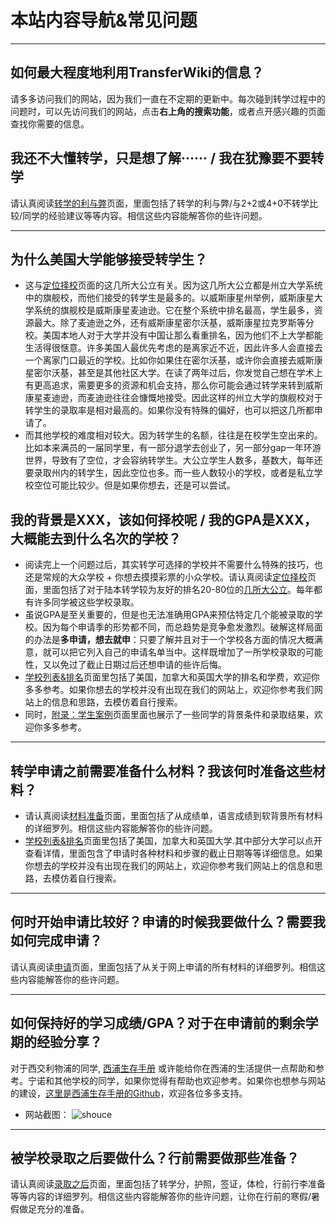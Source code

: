 # 本站内容导航&常见问题

***

## 如何最大程度地利用TransferWiki的信息？

请多多访问我们的网站，因为我们一直在不定期的更新中。每次碰到转学过程中的问题时，可以先访问我们的网站，点击**右上角的搜索功能**，或者点开感兴趣的页面查找你需要的信息。

## 我还不大懂转学，只是想了解······ / 我在犹豫要不要转学

请认真阅读[转学的利与弊](/think)页面，里面包括了转学的利与弊/与2+2或4+0不转学比较/同学的经验建议等等内容。相信这些内容能解答你的些许问题。

***

## 为什么美国大学能够接受转学生？

- 这与[定位择校](/school)页面的这几所大公立有关。因为这几所大公立都是州立大学系统中的旗舰校，而他们接受的转学生是最多的。以威斯康星州举例，威斯康星大学系统的旗舰校是威斯康星麦迪逊。它在整个系统中排名最高，学生最多，资源最大。除了麦迪逊之外，还有威斯康星密尔沃基，威斯康星拉克罗斯等分校。美国本地人对于大学并没有中国让那么看重排名，因为他们不上大学都能生活得很惬意。许多美国人最优先考虑的是离家近不近，因此许多人会直接去一个离家门口最近的学校。比如你如果住在密尔沃基，或许你会直接去威斯康星密尔沃基，甚至是其他社区大学。在读了两年过后，你发觉自己想在学术上有更高追求，需要更多的资源和机会支持，那么你可能会通过转学来转到威斯康星麦迪逊，而麦迪逊往往会慷慨地接受。因此这样的州立大学的旗舰校对于转学生的录取率是相对最高的。如果你没有特殊的偏好，也可以把这几所都申请了。
- 而其他学校的难度相对较大。因为转学生的名额，往往是在校学生空出来的。比如本来满员的一届同学里，有一部分退学去创业了，另一部分gap一年环游世界，导致有了空位，才会容纳转学生。大公立学生人数多，基数大，每年还要录取州内的转学生，因此空位也多。而一些人数较小的学校，或者是私立学校空位可能比较少。但是如果你想去，还是可以尝试。

## 我的背景是XXX，该如何择校呢 / 我的GPA是XXX，大概能去到什么名次的学校？

- 阅读完上一个问题过后，其实转学可选择的学校并不需要什么特殊的技巧，也还是常规的大众学校 + 你想去摸摸彩票的小众学校。请认真阅读[定位择校](/school)页面，里面包括了对于陆本转学较为友好的排名20-80位的[几所大公立](/school)。每年都有许多同学被这些学校录取。
- 虽说GPA是至关重要的，但是也无法准确用GPA来预估特定几个能被录取的学校。因为每个申请季的形势都不同，而总趋势是竞争愈发激烈。破解这样局面的办法是**多申请，想去就申**：只要了解并且对于一个学校各方面的情况大概满意，就可以把它列入自己的申请名单当中。这样既增加了一所学校录取的可能性，又以免过了截止日期过后还想申请的些许后悔。
- [学校列表&排名](/school_list)页面里包括了美国，加拿大和英国大学的排名和学费，欢迎你多多参考。如果你想去的学校并没有出现在我们的网站上，欢迎你参考我们网站上的信息和思路，去模仿着自行搜索。
- 同时，[附录：学生案例](/bgs)页面里面也展示了一些同学的背景条件和录取结果，欢迎你多多参考。

***

## 转学申请之前需要准备什么材料？我该何时准备这些材料？

- 请认真阅读[材料准备](/material)页面，里面包括了从成绩单，语言成绩到软背景所有材料的详细罗列。相信这些内容能解答你的些许问题。
- [学校列表&排名](/school_list)页面里包括了美国，加拿大和英国大学.其中部分大学可以点开查看详情，里面包含了申请时各种材料和步骤的截止日期等等详细信息。如果你想去的学校并没有出现在我们的网站上，欢迎你参考我们网站上的信息和思路，去模仿着自行搜索。

***

## 何时开始申请比较好？申请的时候我要做什么？需要我如何完成申请？

请认真阅读[申请](/apply)页面，里面包括了从关于网上申请的所有材料的详细罗列。相信这些内容能解答你的些许问题。

***

## 如何保持好的学习成绩/GPA？对于在申请前的剩余学期的经验分享？

对于西交利物浦的同学, [西浦生存手册](https://www.xjtludiy.wiki/) 或许能给你在西浦的生活提供一点帮助和参考。宁诺和其他学校的同学，如果你觉得有帮助也欢迎参考。如果你也想参与网站的建设，[这里是西浦生存手册的Github](https://github.com/DylanLIiii/XJTLU-manual)，欢迎各位多多支持。

- 网站截图：
![shouce](https://user-images.githubusercontent.com/80454689/183253132-12e944f3-7cf0-4c6c-87f1-2d47a4a2c4e2.jpg)

***

## 被学校录取之后要做什么？行前需要做那些准备？

请认真阅读[录取之后](/admit)页面，里面包括了转学分，护照，签证，体检，行前行李准备等等内容的详细罗列。相信这些内容能解答你的些许问题，让你在行前的寒假/暑假做足充分的准备。
